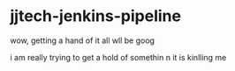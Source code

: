 # jjtech-jenkins-pipeline

wow, getting a hand of it
all wll be goog

i am really  trying to get a  hold of somethin n it is kinlling me
